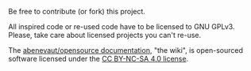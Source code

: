Be free to contribute (or fork) this project.

All inspired code or re-used code have to be licensed to GNU GPLv3.
Please, take care about licensed projects you can't re-use.

The [abenevaut/opensource documentation](https://github.com/abenevaut/opensource/wiki), "the wiki", is open-sourced software licensed under the [CC BY-NC-SA 4.0 license](https://creativecommons.org/licenses/by-nc-sa/4.0/).
